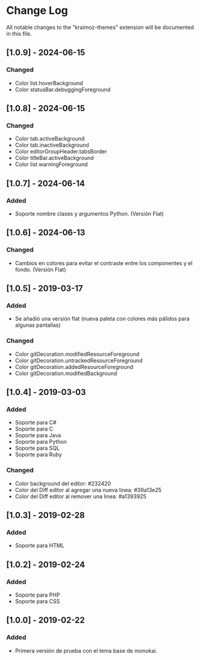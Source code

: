 # Change Log
All notable changes to the "kraimoz-themes" extension will be documented in this file.

## [1.0.9] - 2024-06-15
### Changed
- Color list.hoverBackground
- Color statusBar.debuggingForeground

## [1.0.8] - 2024-06-15
### Changed
- Color tab.activeBackground
- Color tab.inactiveBackground
- Color editorGroupHeader.tabsBorder
- Color titleBar.activeBackground
- Color list.warningForeground

## [1.0.7] - 2024-06-14
### Added
- Soporte nombre clases y argumentos Python. (Versión Flat)

## [1.0.6] - 2024-06-13
### Changed
- Cambios en colores para evitar el contraste entre los componentes y el fondo. (Versión Flat)

## [1.0.5] - 2019-03-17
### Added
- Se añadió una versión flat (nueva paleta con colores más pálidos para algunas pantallas)

### Changed
- Color gitDecoration.modifiedResourceForeground
- Color gitDecoration.untrackedResourceForeground
- Color gitDecoration.addedResourceForeground
- Color gitDecoration.modifiedBackground

## [1.0.4] - 2019-03-03
### Added
- Soporte para C#
- Soporte para C
- Soporte para Java
- Soporte para Python
- Soporte para SQL
- Soporte para Ruby

### Changed
- Color background del editor: #232420
- Color del Diff editor al agregar una nueva linea: #39a13e25
- Color del Diff editor al remover una linea: #a1393925

## [1.0.3] - 2019-02-28
### Added
- Soporte para HTML

## [1.0.2] - 2019-02-24
### Added
- Soporte para PHP
- Soporte para CSS

## [1.0.0] - 2019-02-22
### Added
- Primera versión de prueba con el tema base de monokai.